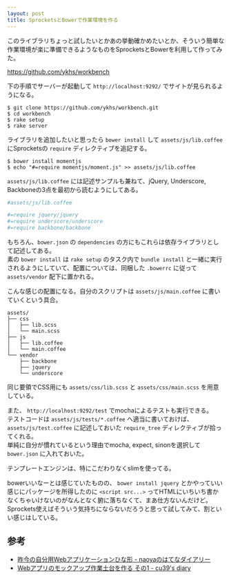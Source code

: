 ```yaml
---
layout: post
title: SprocketsとBowerで作業環境を作る
---
```


このライブラリちょっと試したいとかあの挙動確かめたいとか、そういう簡単な作業環境が楽に準備できるようなものをSprocketsとBowerを利用して作ってみた。

<https://github.com/ykhs/workbench>

下の手順でサーバーが起動して `http://localhost:9292/` でサイトが見られるようになる。

```text
$ git clone https://github.com/ykhs/workbench.git
$ cd workbench
$ rake setup
$ rake server
```

ライブラリを追加したいと思ったら `bower install` して `assets/js/lib.coffee` にSprocketsの `require` ディレクティブを追記する。

```text
$ bower install momentjs
$ echo "#=require momentjs/moment.js" >> assets/js/lib.coffee
```

`assets/js/lib.coffee` には記述サンプルも兼ねて、jQuery, Underscore, Backboneの3点を最初から読むようにしてある。  

```coffeescript
#assets/js/lib.coffee

#=require jquery/jquery
#=require underscore/underscore
#=require backbone/backbone
```

もちろん、`bower.json` の `dependencies` の方にもこれらは依存ライブラリとして記述してある。  
素の `bower install` は `rake setup` のタスク内で `bundle install` と一緒に実行されるようにしていて、配置については、同梱した `.bowerrc` に従って `assets/vendor` 配下に置かれる。

こんな感じの配置になる。自分のスクリプトは `assets/js/main.coffee` に書いていくという具合。

```text
assets/
├── css
│   ├── lib.scss
│   └── main.scss
├── js
│   ├── lib.coffee
│   └── main.coffee
└── vendor
    ├── backbone
    ├── jquery
    └── underscore
```

同じ要領でCSS用にも `assets/css/lib.scss` と `assets/css/main.scss` を用意している。

また、 `http://localhost:9292/test` でmochaによるテストも実行できる。  
テストコードは `assets/js/tests/*.coffee` へ適当に書いておけば、 `assets/js/test.coffee` に記述しておいた `require_tree` ディレクティブが拾ってくれる。  
単純に自分が慣れているという理由でmocha, expect, sinonを選択して `bower.json` に入れておいた。

テンプレートエンジンは、特にこだわりなくslimを使ってる。

bowerいいなーとは感じていたものの、 `bower install jquery` とかやっていい感じにパッケージを所得したのに `<script src...>` ってHTMLにいちいち書かなくちゃいけないのがなんとなく腑に落ちなくて、まあ仕方ないんだけど。Sprockets使えばそういう気持ちにならないだろうと思って試してみて、割といい感じはしている。

## 参考

- [昨今の自分用Webアプリケーションひな形 - naoyaのはてなダイアリー](http://d.hatena.ne.jp/naoya/20130503/1367581629)
- [Webアプリのモックアップ作業土台を作る その1 - cu39's diary](http://cu39.hateblo.jp/entry/2013/07/02/183935)

